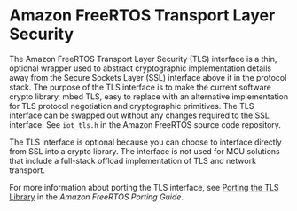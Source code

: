 # Amazon FreeRTOS Transport Layer Security<a name="security-tls"></a>

The Amazon FreeRTOS Transport Layer Security \(TLS\) interface is a thin, optional wrapper used to abstract cryptographic implementation details away from the Secure Sockets Layer \(SSL\)  interface above it in the protocol stack\. The purpose of the TLS interface is to make the current software crypto library, mbed TLS, easy to replace with an alternative implementation for TLS protocol negotiation and cryptographic primitives\. The TLS interface can be swapped out without any changes required to the SSL interface\. See `iot_tls.h` in the Amazon FreeRTOS source code repository\.

The TLS interface is optional because you can choose to interface directly from SSL into a crypto library\. The interface is not used for MCU solutions that include a full\-stack offload implementation of TLS and network transport\.

For more information about porting the TLS interface, see [Porting the TLS Library](https://docs.aws.amazon.com/freertos/latest/portingguide/afr-porting-tls.html) in the *Amazon FreeRTOS Porting Guide*\.